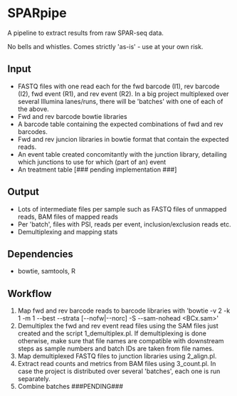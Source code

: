 SPARpipe
========

A pipeline to extract results from raw SPAR-seq data.

No bells and whistles. Comes strictly 'as-is' - use at your own risk.

Input
-----
* FASTQ files with one read each for the fwd barcode (I1), rev barcode (I2),
  fwd event (R1), and rev event (R2). In a big project multiplexed over several
  Illumina lanes/runs, there will be 'batches' with one of each of the above.
* Fwd and rev barcode bowtie libraries
* A barcode table containing the expected combinations of fwd and rev barcodes.
* Fwd and rev juncion libraries in bowtie format that contain the expected reads.
* An event table created concomitantly with the junction library, detailing which
  junctions to use for which (part of an) event
* An treatment table [### pending implementation ###]

Output
------
* Lots of intermediate files per sample such as FASTQ files of unmapped reads, 
  BAM files of mapped reads
* Per 'batch', files with PSI, reads per event, inclusion/exclusion reads etc.
* Demultiplexing and mapping stats

Dependencies
------------
* bowtie, samtools, R

Workflow
--------
1. Map fwd and rev barcode reads to barcode libraries with 
     'bowtie -v 2 -k 1 -m 1 --best --strata [--nofw|--norc] -S --sam-nohead <BC> <FASTQ> <BCx.sam>'
2. Demultiplex the fwd and rev event read files using the SAM files just created 
     and the script 1_demultiplex.pl. If demultiplexing is done otherwise, make sure 
     that file names are compatible with downstream steps as sample numbers and batch IDs are
     taken from file names.
3. Map demultiplexed FASTQ files to junction libraries using 2_align.pl.
4. Extract read counts and metrics from BAM files using 3_count.pl. In case the
     project is distributed over several 'batches', each one is run separately.
5. Combine batches  ###PENDING###
     